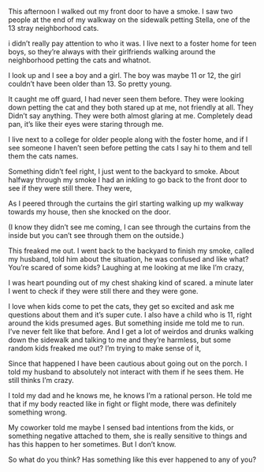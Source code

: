 This afternoon I walked out my front door to have a smoke. I saw two people at the end of my walkway on the sidewalk petting Stella, one of the 13 stray neighborhood cats.


i didn’t really pay attention to who it was. I live next to a foster home for teen boys, so they’re always with their girlfriends walking around the neighborhood petting the cats and whatnot.


 I look up and I see a boy and a girl. The boy was maybe 11 or 12, the girl couldn’t have been older than 13. So pretty young.


It caught me off guard, I had never seen them before. They were looking down petting the cat and they both stared up at me, not friendly at all. They Didn’t say anything. They were both almost glaring at me. Completely dead pan, it’s like their eyes were staring through me. 


I live next to a college for older people along with the foster home, and if I see someone I haven’t seen before petting the cats I say hi to them and tell them the cats names.  


Something didn’t feel right, I just went to the backyard to smoke. About halfway through my smoke I had an inkling to go back to the front door to see if they were still there. They were, 


As I peered through the curtains the girl starting walking up my walkway towards my house, then she knocked on the door. 


 (I know they didn’t see me coming, I can see through the curtains from the inside but you can’t see through them on the outside.)


This freaked me out. I went back to the backyard to finish my smoke, called my husband, told him about the situation, he was confused and like what? You’re scared of some kids? Laughing at me looking at me like I’m crazy, 


I was heart pounding out of my chest shaking kind of scared. a minute later I went to check if they were still there and they were gone. 


 I love when kids come to pet the cats, they get so excited and ask me questions about them and it’s super cute. I also have a child who is 11, right around the kids presumed ages. 
But something inside me told me to run. I’ve never felt like that before. And I get a lot of weirdos and drunks walking down the sidewalk and talking to me and they’re harmless, but some random kids freaked me out? I’m trying to make sense of it, 


Since that happened I have been cautious about going out on the porch. I told my husband to absolutely not interact with them if he sees them. He still thinks I’m crazy. 


I told my dad and he knows me, he knows I’m a rational person. He told me that if my body reacted like in fight or flight mode, there was definitely something wrong. 


My coworker told me maybe I sensed bad intentions from the kids, or something negative attached to them, she is really sensitive to things and has this happen to her sometimes. But I don’t know. 


 So what do you think? Has something like this ever happened to any of you?